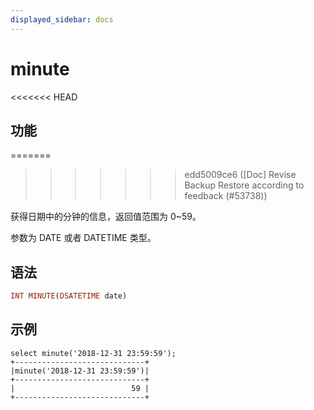 ```yaml
---
displayed_sidebar: docs
---
```


# minute

<<<<<<< HEAD
## 功能
=======

>>>>>>> edd5009ce6 ([Doc] Revise Backup Restore according to feedback (#53738))

获得日期中的分钟的信息，返回值范围为 0~59。

参数为 DATE 或者 DATETIME 类型。

## 语法

```Haskell
INT MINUTE(DSATETIME date)
```

## 示例

```Plain Text
select minute('2018-12-31 23:59:59');
+-----------------------------+
|minute('2018-12-31 23:59:59')|
+-----------------------------+
|                          59 |
+-----------------------------+
```
